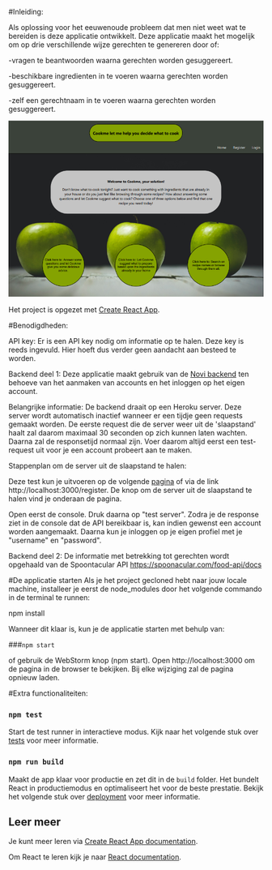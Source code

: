 #Inleiding:

Als oplossing voor het eeuwenoude probleem dat men niet weet wat te bereiden is deze applicatie ontwikkelt.
Deze applicatie maakt het mogelijk om op drie verschillende wijze gerechten te genereren door of:

-vragen te beantwoorden waarna gerechten worden gesuggereert.

-beschikbare ingredienten in te voeren waarna gerechten worden gesuggereert.

-zelf een gerechtnaam in te voeren waarna gerechten worden gesuggereert.

![img.png](img.png)

Het project is opgezet met [Create React App](https://github.com/facebook/create-react-app).

#Benodigdheden:

API key: Er is een API key nodig om informatie op te halen. Deze key is reeds ingevuld. Hier hoeft dus verder geen aandacht aan besteed te worden.

Backend deel 1: Deze applicatie maakt gebruik van de [Novi backend](https://github.com/hogeschoolnovi/novi-educational-backend-documentation/blob/main/README.md#9-errors) ten behoeve van het aanmaken van accounts en het inloggen op het eigen account.

Belangrijke informatie: De backend draait op een Heroku server. Deze server wordt automatisch inactief wanneer er een tijdje geen requests gemaakt worden. De eerste request die de server weer uit de 'slaapstand' haalt zal daarom maximaal 30 seconden op zich kunnen laten wachten. Daarna zal de responsetijd normaal zijn. Voer daarom altijd eerst een test-request uit voor je een account probeert aan te maken.

Stappenplan om de server uit de slaapstand te halen:

Deze test kun je uitvoeren op de volgende [pagina](http://localhost:3000/register) of via de link http://localhost:3000/register. De knop om de server uit de slaapstand te halen vind je onderaan de pagina. 

Open eerst de console. Druk daarna op "test server". Zodra je de response ziet in de console dat de API bereikbaar is, kan indien gewenst een account worden aangemaakt. Daarna kun je inloggen op je eigen profiel met je "username" en "password".

Backend deel 2: De informatie met betrekking tot gerechten wordt opgehaald van de Spoontacular API https://spoonacular.com/food-api/docs

#De applicatie starten
Als je het project gecloned hebt naar jouw locale machine, installeer je eerst de node_modules door het volgende commando in de terminal te runnen:

npm install

Wanneer dit klaar is, kun je de applicatie starten met behulp van:

###`npm start`

of gebruik de WebStorm knop (npm start). Open http://localhost:3000 om de pagina in de browser te bekijken. 
Bij elke wijziging zal de pagina opnieuw laden.

#Extra functionaliteiten:
### `npm test`
Start de test runner in interactieve modus. Kijk naar het volgende stuk over [tests](https://facebook.github.io/create-react-app/docs/running-tests) voor meer informatie.

### `npm run build`
Maakt de app klaar voor productie en zet dit in de `build` folder. Het bundelt React in productiemodus en optimaliseert het voor de beste prestatie.
Bekijk het volgende stuk over [deployment](https://facebook.github.io/create-react-app/docs/deployment) voor meer informatie.

## Leer meer
Je kunt meer leren via [Create React App documentation](https://facebook.github.io/create-react-app/docs/getting-started).

Om React te leren kijk je naar [React documentation](https://reactjs.org/).
